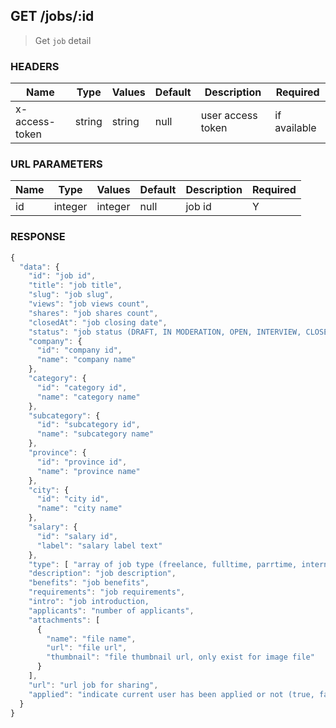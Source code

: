 ## **GET** /jobs/:id

> Get `job` detail

### **HEADERS**

| Name           | Type   | Values  | Default | Description       | Required     |
| -------------- | ------ | ------- | ------- | ----------------- | ------------ |
| x-access-token | string | string  |  null   | user access token | if available |

### **URL PARAMETERS**

| Name | Type    | Values  | Default | Description | Required |
| ---- | ------- | ------- | ------- | ----------- | -------- |
| id   | integer | integer |  null   | job id      |     Y    |

### **RESPONSE**

``` js
{
  "data": {
    "id": "job id",
    "title": "job title",
    "slug": "job slug",
    "views": "job views count",
    "shares": "job shares count",
    "closedAt": "job closing date",
    "status": "job status (DRAFT, IN MODERATION, OPEN, INTERVIEW, CLOSED, UNSUCCESSFUL)",
    "company": {
      "id": "company id",
      "name": "company name"
    },
    "category": {
      "id": "category id",
      "name": "category name"
    },
    "subcategory": {
      "id": "subcategory id",
      "name": "subcategory name"
    },
    "province": {
      "id": "province id",
      "name": "province name"
    },
    "city": {
      "id": "city id",
      "name": "city name"
    },
    "salary": {
      "id": "salary id",
      "label": "salary label text"  
    },
    "type": [ "array of job type (freelance, fulltime, parrtime, internship)" ],
    "description": "job description",
    "benefits": "job benefits",
    "requirements": "job requirements",
    "intro": "job introduction,
    "applicants": "number of applicants",
    "attachments": [
      {
        "name": "file name",
        "url": "file url",
        "thumbnail": "file thumbnail url, only exist for image file"
      }
    ],
    "url": "url job for sharing",
    "applied": "indicate current user has been applied or not (true, false)"
  }
}
```